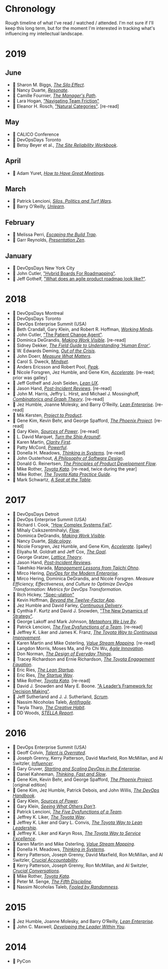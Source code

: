# Chronology

Rough timeline of what I've read / watched / attended.
I'm not sure if I'll keep this long term, but for the moment I'm interested
in tracking what's influencing my intellectual landscape.

# 2019

## June

* :green_book: Sharon M. Biggs,
  [_The Silo Effect_](../bibliography/books.md/#biggs-2105).
* :green_book: Nancy Duarte,
  [_Resonate_](bibliography/books.md/#duarte-2010).
* :green_book: Camille Fournier,
  [_The Manager's Path_](bibliography/books.md/#fournier-2017).
* :movie_camera: Lara Hogan,
  ["Navigating Team Friction"](bibliography/conference_talks.md/#hogan-2019)
* :page_with_curl: Eleanor H. Rosch,
  ["Natural Categories"](bibliography/papers_posts_other.md/#rosch-1973).
  [re-read]

## May

* :microphone: CALICO Conference
* :microphone: DevOpsDays Toronto
* :green_book: Betsy Beyer et al.,
  [_The Site Reliability Workbook_](bibliography/books.md/#beyer-murphy-rensin-kawahara-thorne-2018).

## April

* :green_book: Adam Yuret,
  [_How to Have Great Meetings_](bibliography/books.md/#yuret-2016).

## March

* :green_book: Patrick Lencioni,
  [_Silos, Politics and Turf Wars_](bibliography/books.md/#lencioni-2006).
* :green_book: Barry O'Reilly,
  [_Unlearn_](bibliography/books.md/#oreilly-2019).

## February

* :green_book: Melissa Perri,
  [_Escaping the Build Trap_](bibliography/books.md/#perri-2019).
* :green_book: Garr Reynolds,
  [_Presentation Zen_](bibliography/books.md/reynolds-2012).

## January

* :microphone: DevOpsDays New York City
* :page_with_curl: John Cutler,
  ["Hybrid Boards For Roadmapping"](bibliography/papers_posts_other.md/#cutler-2019).
* :page_with_curl: Jeff Gothelf,
  ["What does an agile product roadmap look like?"](../bibliography/papers_posts_other.md/#gothelf-2018).


# 2018

* :microphone: DevOpsDays Montreal
* :microphone: DevOpsDays Toronto
* :microphone: DevOps Enterprise Summit (USA)
* :green_book: Beth Crandall, Gary Klein, and Robert R. Hoffman,
  [_Working Minds_](bibliography/books.md/#crandall-klein-hoffman-2006).
* :page_with_curl: John Cutler,
  ["The Patient Change Agent"](bibliography/papers_posts_other.md/#cutler-2018).
* :green_book: Dominica DeGrandis,
  [_Making Work Visible_](bibliography/books.md/#degrandis-2017).
  [re-read]
* :green_book: Sidney Dekker,
  [_The Field Guide to Understanding 'Human Error'_](bibliography/books.md/#dekker-2014).
* :green_book: W. Edwards Deming,
  [_Out of the Crisis_](bibliography/books.md/#deming-2000).
* :green_book: John Doerr,
  [_Measure What Matters_](bibliography/books.md/#doerr-2018).
* :green_book: Carol S. Dweck,
  [_Mindset_](bibliography/books.md/#dweck-2016).
* :green_book: Anders Ericsson and Robert Pool,
  [_Peak_](bibliography/books.md/#ericsson-pool-2016).
* :green_book: Nicole Forsgren, Jez Humble, and Gene Kim,
  [_Accelerate_](bibliography/books.md/#forsgren-humble-kim-2018).
  [re-read; prior was galley]
* :green_book: Jeff Gothelf and Josh Seiden,
  [_Lean UX_](bibliography/books.md/#gothelf-seiden-2016).
* :green_book: Jason Hand,
  [_Post-Incident Reviews_](bibliography/books.md/#hand-2017).
  [re-read]
* :green_book: John M. Harris, Jeffry L. Hirst, and Michael J. Mossinghoff,
  [_Combinatorics and Graph Theory_](bibliography/books.md/#harris-hirst-mossinghoff-2000).
  [re-read]
* :green_book: Jez Humble, Joanne Molesky, and Barry O’Reilly,
  [_Lean Enterprise_](bibliography/books.md/#humble-molesky-oreilly-2015).
  [re-read]
* :green_book: Mik Kersten,
  [_Project to Product_](bibliography/books.md/#kersten-2018).
* :green_book: Gene Kim, Kevin Behr, and George Spafford,
  [_The Phoenix Project_](bibliography/books.md/#kim-behr-spaffort-2018).
  [re-read]
* :green_book: Gary Klein,
  [_Sources of Power_](bibliography/books.md/#klein-1998).
  [re-read]
* :green_book: L. David Marquet,
  [_Turn the Ship Around!_](bibliography/books.md/#marquet-2012).
* :green_book: Karen Martin,
  [_Clarity First_](bibliography/books.md/"#martin-2018).
* :green_book: Patty McCord,
  [_Powerful_](bibliography/books.md/#mccord-2017).
* :green_book: Donella H. Meadows,
  [_Thinking in Systems_](bibliography/books.md/#meadows-2008).
  [re-read]
* :green_book: John Ousterhout,
  [_A Philosophy of Software Design_](bibliography/books.md/#ousterhout-2018).
* :green_book: Donald G. Reinertsen,
  [_The Principles of Product Development Flow_](bibliography/books.md/#reinertsen-2009).
* :green_book: Mike Rother,
  [_Toyota Kata_](bibliography/books.md/#rother-2010).
  [re-read, twice during the year]
* :green_book: Mike Rother,
  [_The Toyota Kata Practice Guide_](bibliography/books.md/#rother-2018).
* :green_book: Mark Schwartz,
  [_A Seat at the Table_](bibliography/books.md/#schwartz-2017).

# 2017

* :microphone: DevOpsDays Detroit
* :microphone: DevOps Enterprise Summit (USA)
* :page_with_curl: Richard I. Cook,
  ["How Complex Systems Fail"](bibliography/papers_posts_other.md/#cook-2000).
* :green_book: Mihaly Csikszentmihalyi,
  [_Flow_](bibliography/books.md/#csikszentmihalyi-1990).
* :green_book: Dominica DeGrandis,
  [_Making Work Visible_](bibliography/books.md/#degrandis-2017).
* :green_book: Nancy Duarte,
  [_Slide:ology_](bibliography/books.md/#duarte-2008).
* :green_book: Nicole Forsgren, Jez Humble, and Gene Kim,
  [_Accelerate_](bibliography/books.md/#forsgren-humble-kim-2018).
  [galley]
* :green_book: Eliyahu M. Goldratt and Jeff Cox,
  [_The Goal_](bibliography/books.md/#goldratt-cox-2014).
* :green_book: George Gratzer,
  [_Lattice Theory_](bibliography/books.md/#gratzer-1999).
* :green_book: Jason Hand,
  [_Post-Incident Reviews_](bibliography/books.md/#hand-2017).
* :green_book: Takehiko Harada,
  [_Management Lessons from Taiichi Ohno_](bibliography/books.md/#harada-2015).
* :green_book: Mirco Hering,
  [_DevOps for the Modern Enterprise_](bibliography/books.md/#hering-2017).
* :page_with_curl: Mirco Hering, Dominica DeGrandis, and Nicole Forsgren. _Measure Efficiency, Effectiveness, and Culture to Optimize DevOps Transformation: Metrics for DevOps Transformation_.
* :movie_camera: Rich Hickey,
  ["Spec-ulation"](bibliography/conference_talks.md/#hickey-2016)
* :green_book: Kevin Hoffman,
  [_Beyond the Twelve-Factor App_](bibliography/books.md/#hoffman-2016).
* :green_book: Jez Humble and David Farley,
  [_Continuous Delivery_](bibliography/books.md/#humble-farley-2011).
* :page_with_curl: Cynthia F. Kurtz and David J. Snowden,
  ["The New Dynamics of Strategy"](bibliography/papers_posts_other.md/#kurtz-snowden-2003).
* :green_book: George Lakoff and Mark Johnson,
  [_Metaphors We Live By_](bibliography/books.md/#lakoff-johnson-1980).
* :green_book: Patrick Lencioni,
  [_The Five Dysfunctions of a Team_](bibliography/books.md/#lencioni-2002).
  [re-read]
* :green_book: Jeffrey K. Liker and James K. Franz,
  [_The Toyota Way to Continuous Improvement_](bibliography/books.md/#liker-franz-2011).
* :green_book: Karen Martin and Mike Osterling,
  [_Value Stream Mapping_](bibliography/books.md/#martin-osterling-2014).
  [re-read]
* :green_book: Langdon Morris, Moses Ma, and Po Chi Wu,
  [_Agile Innovation_](bibliography/books.md/#morris-ma-wu-2014).
* :green_book: Don Norman,
  [_The Design of Everyday Things_](bibliography/books.md/#norman-2013).
* :green_book: Tracey Richardson and Ernie Richardson,
  [_The Toyota Engagement Equation_](bibliography/books.md/#richardson-richardson-2017).
* :green_book: Eric Ries,
  [_The Lean Startup_](bibliography/books.md/#ries-2011).
* :green_book: Eric Ries,
  [_The Startup Way_](bibliography/books.md/#ries-2017).
* :green_book: Mike Rother,
  [_Toyota Kata_](bibliography/books.md/#rother-2010).
  [re-read]
* :page_with_curl: David J. Snowden and Mary E. Boone. ["A Leader’s Framework for Decision Making"](bibliography/papers_posts_other.md/#snowden-boone-2007).
* :green_book: Jeff Sutherland and J. J. Sutherland,
  [_Scrum_](bibliography/books.md/#sutherland-sutherland-2014).
* :green_book: Nassim Nicoholas Taleb,
  [_Antifragile_](bibliography/books.md/#taleb-2012).
* :green_book: Twyla Tharp,
  [_The Creative Habit_](bibliography/books.md/#tharp-2003).
* :page_with_curl: DD Woods,
  [_STELLA Report_](bibliography/papers_posts_other.md/#woods-2017).

# 2016

* :microphone: DevOps Enterprise Summit (USA)
* :green_book: Geoff Colvin,
  [_Talent is Overrated_](bibliography/books.md/#colvin-2008).
* :green_book: Joseph Grenny, Kerry Patterson, David Maxfield, Ron McMillan, and Al Switzler,
  [_Influencer_](bibliography/books.md/#grenny-patterson-maxfield-mcmillan-switzler-2013).
* :green_book: Gary Gruver,
  [_Starting and Scaling DevOps in the Enterprise_](bibliography/books.md/#gruver-2016).
* :green_book: Daniel Kahneman,
  [_Thinking, Fast and Slow_](bibliography/books.md/#kahneman-2011).
* :green_book: Gene Kim, Kevin Behr, and George Spafford,
  [_The Phoenix Project_](bibliography/books.md/#kim-behr-spaffort-2018).
  [original edition]
* :green_book: Gene Kim, Jez Humble, Patrick Debois, and John Willis,
  [_The DevOps Handbook_](bibliography/books.md/#kim-humble-debois-willis-2016).
* :green_book: Gary Klein,
  [_Sources of Power_](bibliography/books.md/#klein-1998).
* :green_book: Gary Klein,
  [_Seeing What Others Don't_](bibliography/books.md/#klein-2013).
* :green_book: Patrick Lencioni,
  [_The Five Dysfunctions of a Team_](bibliography/books.md/#lencioni-2002).
* :green_book: Jeffrey K. Liker,
  [_The Toyota Way_](bibliography/books.md/#liker-2004).
* :green_book: Jeffrey K. Liker and Gary L. Convis,
  [_The Toyota Way to Lean Leadership_](bibliography/books.md/#liker-convis-2012).
* :green_book: Jeffrey K. Liker and Karyn Ross,
  [_The Toyota Way to Service Excellence_](bibliography/books.md/#liker-ross-2017).
* :green_book: Karen Martin and Mike Osterling,
  [_Value Stream Mapping_](bibliography/books.md/#martin-osterling-2014).
* :green_book: Donella H. Meadows,
  [_Thinking in Systems_](bibliography/books.md/#meadows-2008).
* :green_book: Kerry Patterson, Joseph Grenny, David Maxfield, Ron McMillan, and Al Switzler,
  [_Crucial Accountability_](bibliography/books.md/#patterson-grenny-maxfield-mcmillan-switzler-2013).
* :green_book: Kerry Patterson, Joseph Grenny, Ron McMillan, and Al Switzler,
  [_Crucial Conversations_](bibliography/books.md/#patterson-grenny-mcmillan-switzler-2012).
* :green_book: Mike Rother,
  [_Toyota Kata_](bibliography/books.md/#rother-2010).
* :green_book: Peter M. Senge,
  [_The Fifth Discipline_](bibliography/books.md/#senge-2006).
* :green_book: Nassim Nicoholas Taleb,
  [_Fooled by Randomness_](bibliography/books.md/#taleb-2005).

# 2015

* :green_book: Jez Humble, Joanne Molesky, and Barry O’Reilly,
  [_Lean Enterprise_](bibliography/books.md/#humble-molesky-oreilly-2015).
* :green_book: John C. Maxwell,
  [_Developing the Leader Within You_](bibliography/books.md/#maxwell-1993).

# 2014

* :microphone: PyCon

